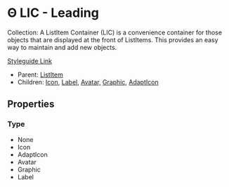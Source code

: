 # Θ LIC - Leading

Collection: A ListItem Container (LIC) is a convenience container for those objects that are displayed at the front of ListItems. This provides an easy way to maintain and add new objects.

[Styleguide Link](https://app.zeplin.io/styleguide/6041aec8159a9b10c34d0182/components?cseid=608afb22788d2a052f91d2b5)

* Parent: [ListItem](./)
* Children: [Icon](../../../overview/icon.md), [Label](../../../overview/label.md), [Avatar,](../../../overview/avatar/) [Graphic](../../../overview/graphic/), [AdaptIcon](../../../overview/adapticon/)

## Properties

### Type

* None
* Icon
* AdaptIcon
* Avatar
* Graphic
* Label
